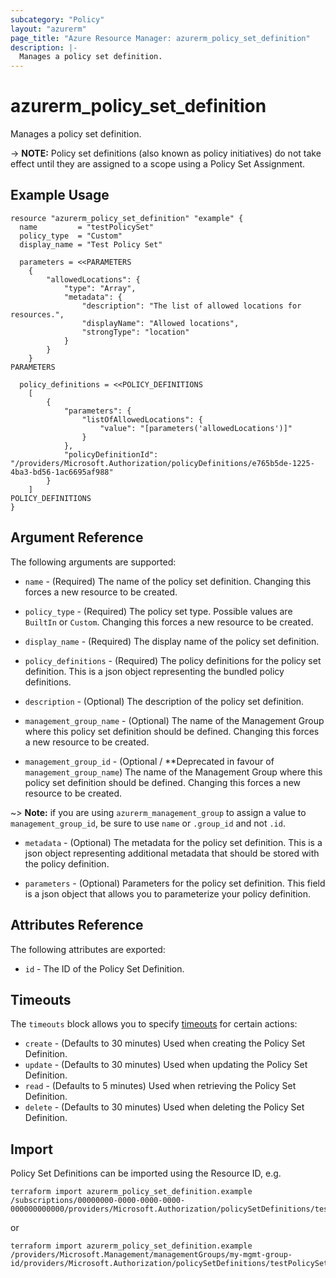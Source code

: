 ```yaml
---
subcategory: "Policy"
layout: "azurerm"
page_title: "Azure Resource Manager: azurerm_policy_set_definition"
description: |-
  Manages a policy set definition.
---
```


# azurerm_policy_set_definition

Manages a policy set definition.

-> **NOTE:**  Policy set definitions (also known as policy initiatives) do not take effect until they are assigned to a scope using a Policy Set Assignment.

## Example Usage

```hcl
resource "azurerm_policy_set_definition" "example" {
  name         = "testPolicySet"
  policy_type  = "Custom"
  display_name = "Test Policy Set"

  parameters = <<PARAMETERS
    {
        "allowedLocations": {
            "type": "Array",
            "metadata": {
                "description": "The list of allowed locations for resources.",
                "displayName": "Allowed locations",
                "strongType": "location"
            }
        }
    }
PARAMETERS

  policy_definitions = <<POLICY_DEFINITIONS
    [
        {
            "parameters": {
                "listOfAllowedLocations": {
                    "value": "[parameters('allowedLocations')]"
                }
            },
            "policyDefinitionId": "/providers/Microsoft.Authorization/policyDefinitions/e765b5de-1225-4ba3-bd56-1ac6695af988"
        }
    ]
POLICY_DEFINITIONS
}
```

## Argument Reference

The following arguments are supported:

* `name` - (Required) The name of the policy set definition. Changing this forces a new resource to be created.

* `policy_type` - (Required) The policy set type. Possible values are `BuiltIn` or `Custom`. Changing this forces a new resource to be created.

* `display_name` - (Required) The display name of the policy set definition.

* `policy_definitions` - (Required) The policy definitions for the policy set definition. This is a json object representing the bundled policy definitions.

* `description` - (Optional) The description of the policy set definition.

* `management_group_name` - (Optional) The name of the Management Group where this policy set definition should be defined. Changing this forces a new resource to be created.

* `management_group_id` - (Optional / **Deprecated in favour of `management_group_name`) The name of the Management Group where this policy set definition should be defined. Changing this forces a new resource to be created.

~> **Note:** if you are using `azurerm_management_group` to assign a value to `management_group_id`, be sure to use `name` or `.group_id` and not `.id`.

* `metadata` - (Optional) The metadata for the policy set definition. This is a json object representing additional metadata that should be stored with the policy definition.

* `parameters` - (Optional) Parameters for the policy set definition. This field is a json object that allows you to parameterize your policy definition.

## Attributes Reference

The following attributes are exported:

* `id` - The ID of the Policy Set Definition.

## Timeouts

The `timeouts` block allows you to specify [timeouts](https://www.terraform.io/docs/configuration/resources.html#timeouts) for certain actions:

* `create` - (Defaults to 30 minutes) Used when creating the Policy Set Definition.
* `update` - (Defaults to 30 minutes) Used when updating the Policy Set Definition.
* `read` - (Defaults to 5 minutes) Used when retrieving the Policy Set Definition.
* `delete` - (Defaults to 30 minutes) Used when deleting the Policy Set Definition.

## Import

Policy Set Definitions can be imported using the Resource ID, e.g.

```shell
terraform import azurerm_policy_set_definition.example /subscriptions/00000000-0000-0000-0000-000000000000/providers/Microsoft.Authorization/policySetDefinitions/testPolicySet
```
or
```shell
terraform import azurerm_policy_set_definition.example /providers/Microsoft.Management/managementGroups/my-mgmt-group-id/providers/Microsoft.Authorization/policySetDefinitions/testPolicySet
```
